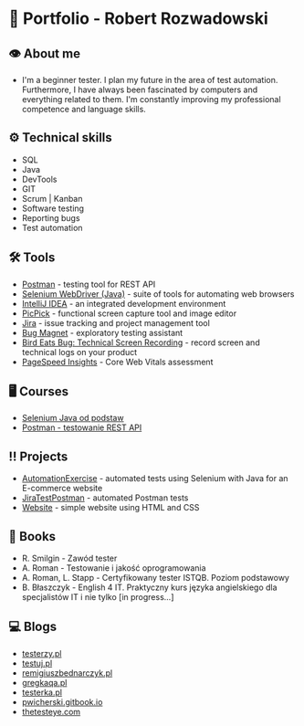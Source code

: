 # :briefcase: Portfolio - Robert Rozwadowski
## :eye: About me
* I'm a beginner tester. I plan my future in the area of test automation. Furthermore, I have always been fascinated by computers and everything related to them. I'm constantly improving my professional competence and language skills.

## :gear: Technical skills
* SQL
* Java
* DevTools
* GIT
* Scrum | Kanban
* Software testing
* Reporting bugs
* Test automation

## :hammer_and_wrench: Tools
* [Postman](https://www.postman.com) - testing tool for REST API
* [Selenium WebDriver (Java)](https://www.selenium.dev/downloads/) - suite of tools for automating web browsers
* [IntelliJ IDEA](https://www.jetbrains.com/idea) - an integrated development environment
* [PicPick](https://picpick.app) - functional screen capture tool and image editor
* [Jira](https://www.atlassian.com) - issue tracking and project management tool
* [Bug Magnet](https://chrome.google.com/webstore/detail/bug-magnet/efhedldbjahpgjcneebmbolkalbhckfi?hl=pl) - exploratory testing assistant
* [Bird Eats Bug: Technical Screen Recording](https://chrome.google.com/webstore/detail/bird-eats-bug-technical-s/mdplmiioglkpgkdblijgilgebpppgblm) - record screen and technical logs on your product
* [PageSpeed Insights](https://pagespeed.web.dev) - Core Web Vitals assessment

## :desktop_computer: Courses
* [Selenium Java od podstaw](https://www.udemy.com/certificate/UC-3e50fa00-0b76-4a2f-946b-74e2d9e80e33/)
* [Postman - testowanie REST API](https://www.udemy.com/certificate/UC-df8449ed-1a4e-4fd6-bf3a-23c0ce01567c/)

## :bangbang: Projects
* [AutomationExercise](https://github.com/RobertGitH/AutomationExercise) - automated tests using Selenium with Java for an E-commerce website
* [JiraTestPostman](https://github.com/RobertGitH/JiraTestPostman) - automated Postman tests
* [Website](https://github.com/RobertGitH/Website) - simple website using HTML and CSS

## :book: Books
* R. Smilgin - Zawód tester
* A. Roman - Testowanie i jakość oprogramowania
* A. Roman, L. Stapp - Certyfikowany tester ISTQB. Poziom podstawowy
* B. Błaszczyk - English 4 IT. Praktyczny kurs języka angielskiego dla specjalistów IT i nie tylko [in progress...]

## :computer: Blogs
* [testerzy.pl](https://testerzy.pl)
* [testuj.pl](https://testuj.pl/blog)
* [remigiuszbednarczyk.pl](https://remigiuszbednarczyk.pl)
* [gregkaqa.pl](https://gregkaqa.pl)
* [testerka.pl](https://testerka.pl)
* [pwicherski.gitbook.io](https://pwicherski.gitbook.io/testowanie-oprogramowania)
* [thetesteye.com](http://thetesteye.com/blog)
